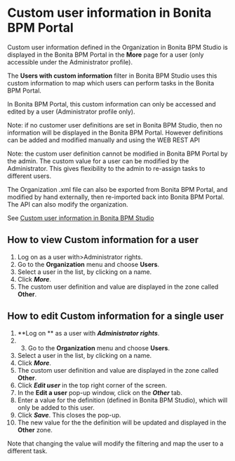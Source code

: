 # Custom user information in Bonita BPM Portal

Custom user information defined in the Organization in Bonita BPM Studio is displayed in the Bonita BPM Portal in the **More** page for a user (only accessible under the Administrator profile).

The **Users with custom information** filter in Bonita BPM Studio uses this custom information to map which users can perform tasks in the Bonita BPM Portal.

In Bonita BPM Portal, this custom information can only be accessed and edited by a user (Administrator profile only).

Note: if no customer user definitions are set in Bonita BPM Studio, then no information will be displayed in the Bonita BPM Portal. However definitions can be added and modified manually and using the WEB REST API

Note: the custom user definition cannot be modified in Bonita BPM Portal by the admin. The custom value for a user can be modified by the Administrator.
This gives flexibility to the admin to re-assign tasks to different users.

The Organization .xml file can also be exported from Bonita BPM Portal, and modified by hand externally, then re-imported back into Bonita BPM Portal.
The API can also modify the organization.

See [Custom user information in Bonita BPM Studio](custom-user-information-in-bonita-bpm-studio.md)

## How to view Custom information for a user

1. Log on as a user with\>Administrator rights.
2. Go to the **Organization** menu and choose **Users**.
3. Select a user in the list, by clicking on a name.
4. Click _**More**_.
5. The custom user definition and value are displayed in the zone called **Other**.

## How to edit Custom information for a single user

1. **Log on ** as a user with _**Administrator rights**_.
2. 3. Go to the **Organization** menu and choose **Users**.
4. Select a user in the list, by clicking on a name.
5. Click _**More**_.
6. The custom user definition and value are displayed in the zone called **Other**.
7. Click _**Edit user**_ in the top right corner of the screen.
8. In the **Edit a user** pop-up window, click on the _**Other**_ tab.
9. Enter a value for the definition (defined in Bonita BPM Studio), which will only be added to this user.
10. Click _**Save**_. This closes the pop-up.
11. The new value for the the definition will be updated and displayed in the **Other** zone.

Note that changing the value will modify the filtering and map the user to a different task.

